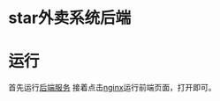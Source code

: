 # star外卖系统后端


# 运行
首先运行[后端服务](/star-server/src/main/java/com/star/StarApplication.java)
接着点击[nginx](/nginx-1.20.2/nginx.exe)运行前端页面，打开[](http://localhost:8080)即可。